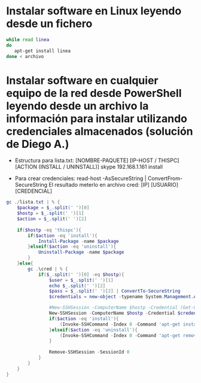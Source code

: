 # Instalar software en Linux leyendo desde un fichero
```bash
while read linea
do
   apt-get install linea
done < archivo
```

# Instalar software en cualquier equipo de la red desde PowerShell leyendo desde un archivo la información para instalar utilizando credenciales almacenados (solución de Diego A.)

- Estructura para lista.txt:
[NOMBRE-PAQUETE] [IP-HOST / THISPC] [ACTION (INSTALL / UNINSTALL)]
skype 192.168.1.161 install

- Para crear credenciales: read-host -AsSecureString | ConvertFrom-SecureString
El resultado meterlo en archivo cred:
[IP] [USUARIO] [CREDENCIAL]

```powershell
gc ./lista.txt | % {
    $package = $_.split(' ')[0]
    $hostp = $_.split(' ')[1]
    $action = $_.split(' ')[2]
    
    if($hostp -eq 'thispc'){
        if($action -eq 'install'){
            Install-Package -name $package
        }elseif($action -eq 'uninstall'){
            Uninstall-Package -name $package
        }
    }else{
        gc .\cred | % {
            if($_.split(' ')[0] -eq $hostp){
                $user = $_.split(' ')[1]
                echo $_.split(' ')[2]
                $pass = $_.split(' ')[2] | ConvertTo-SecureString
                $credentials = new-object -typename System.Management.Automation.PSCredential -argumentlist $user,$pass

                #New-SSHSession -ComputerName $hostp -Credential (Get-Credential)
                New-SSHSession -ComputerName $hostp -Credential $credentials
                if($action -eq 'install'){
                    (Invoke-SSHCommand -Index 0 -Command 'apt-get install '+$package+' -y').Output
                }elseif($action -eq 'uninstall'){
                    (Invoke-SSHCommand -Index 0 -Command 'apt-get remove '+$package+' -y').Output
                }
                
                Remove-SSHSession -SessionId 0
            }
        }
    }
}
```
